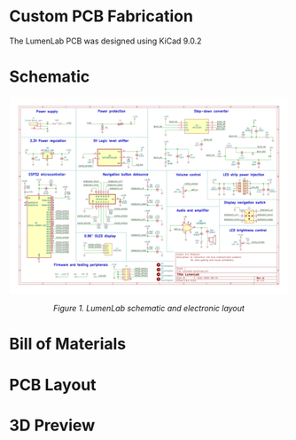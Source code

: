 # Custom PCB Fabrication
The LumenLab PCB was designed using KiCad 9.0.2

# Schematic
![LumenLab schematic](./images/lumenlab-pcb.svg)
<p style="text-align: center; font-style: italic;">Figure 1. LumenLab schematic and electronic layout</p>

# Bill of Materials

# PCB Layout

# 3D Preview
